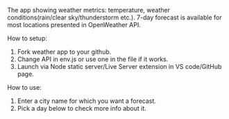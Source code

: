 The app showing weather metrics: temperature, weather conditions(rain/clear sky/thunderstorm etc.). 7-day forecast is available for most locations presented in OpenWeather API. 


How to setup:

1. Fork weather app to your github.
2. Change API in env.js or use one in the file if it works.
3. Launch via Node static server/Live Server extension in VS code/GitHub page.

How to use: 

1. Enter a city name for which you want a forecast.
2. Pick a day below to check more info about it.
